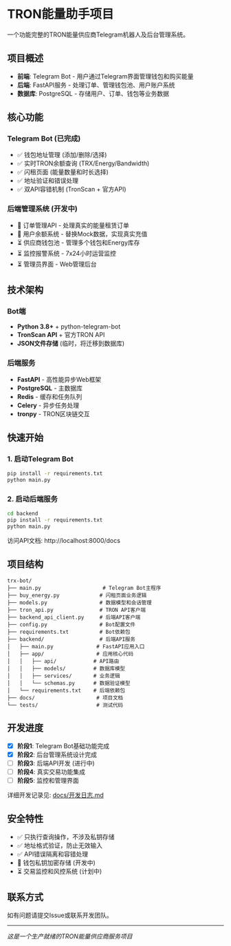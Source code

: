 # TRON能量助手项目

一个功能完整的TRON能量供应商Telegram机器人及后台管理系统。

## 项目概述

- **前端**: Telegram Bot - 用户通过Telegram界面管理钱包和购买能量
- **后端**: FastAPI服务 - 处理订单、管理钱包池、用户账户系统
- **数据库**: PostgreSQL - 存储用户、订单、钱包等业务数据

## 核心功能

### Telegram Bot (已完成)
- ✅ 钱包地址管理 (添加/删除/选择)
- ✅ 实时TRON余额查询 (TRX/Energy/Bandwidth)
- ✅ 闪租页面 (能量数量和时长选择)
- ✅ 地址验证和错误处理
- ✅ 双API容错机制 (TronScan + 官方API)

### 后端管理系统 (开发中)
- 🔄 订单管理API - 处理真实的能量租赁订单
- 🔄 用户余额系统 - 替换Mock数据，实现真实充值
- ⏳ 供应商钱包池 - 管理多个钱包和Energy库存
- ⏳ 监控报警系统 - 7x24小时运营监控
- ⏳ 管理员界面 - Web管理后台

## 技术架构

### Bot端
- **Python 3.8+** + python-telegram-bot
- **TronScan API** + 官方TRON API
- **JSON文件存储** (临时，将迁移到数据库)

### 后端服务
- **FastAPI** - 高性能异步Web框架
- **PostgreSQL** - 主数据库
- **Redis** - 缓存和任务队列
- **Celery** - 异步任务处理
- **tronpy** - TRON区块链交互

## 快速开始

### 1. 启动Telegram Bot
```bash
pip install -r requirements.txt
python main.py
```

### 2. 启动后端服务
```bash
cd backend
pip install -r requirements.txt
python main.py
```

访问API文档: http://localhost:8000/docs

## 项目结构

```
trx-bot/
├── main.py                    # Telegram Bot主程序
├── buy_energy.py             # 闪租页面业务逻辑
├── models.py                 # 数据模型和会话管理
├── tron_api.py               # TRON API客户端
├── backend_api_client.py     # 后端API客户端
├── config.py                 # Bot配置文件
├── requirements.txt          # Bot依赖包
├── backend/                  # 后端API服务
│   ├── main.py              # FastAPI应用入口
│   ├── app/                 # 应用核心代码
│   │   ├── api/            # API路由
│   │   ├── models/         # 数据库模型
│   │   ├── services/       # 业务逻辑
│   │   └── schemas.py      # 数据验证模型
│   └── requirements.txt    # 后端依赖包
├── docs/                    # 项目文档
└── tests/                   # 测试代码
```

## 开发进度

- [x] **阶段1**: Telegram Bot基础功能完成
- [x] **阶段2**: 后台管理系统设计完成  
- [ ] **阶段3**: 后端API开发 (进行中)
- [ ] **阶段4**: 真实交易功能集成
- [ ] **阶段5**: 监控和管理界面

详细开发记录见: [docs/开发日志.md](docs/开发日志.md)

## 安全特性

- ✅ 只执行查询操作，不涉及私钥存储
- ✅ 地址格式验证，防止无效输入  
- ✅ API错误隔离和容错处理
- 🔄 钱包私钥加密存储 (开发中)
- ⏳ 交易监控和风控系统 (计划中)

## 联系方式

如有问题请提交Issue或联系开发团队。

---

*这是一个生产就绪的TRON能量供应商服务项目*